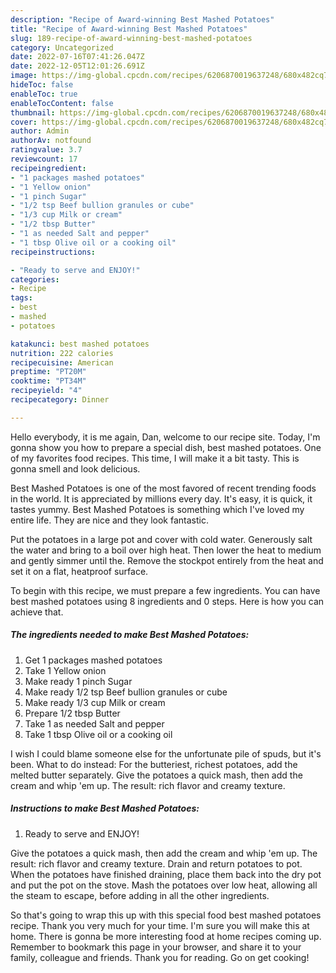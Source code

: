 ```yaml
---
description: "Recipe of Award-winning Best Mashed Potatoes"
title: "Recipe of Award-winning Best Mashed Potatoes"
slug: 189-recipe-of-award-winning-best-mashed-potatoes
category: Uncategorized
date: 2022-07-16T07:41:26.047Z
date: 2022-12-05T12:01:26.691Z
image: https://img-global.cpcdn.com/recipes/6206870019637248/680x482cq70/best-mashed-potatoes-recipe-main-photo.jpg
hideToc: false
enableToc: true
enableTocContent: false
thumbnail: https://img-global.cpcdn.com/recipes/6206870019637248/680x482cq70/best-mashed-potatoes-recipe-main-photo.jpg
cover: https://img-global.cpcdn.com/recipes/6206870019637248/680x482cq70/best-mashed-potatoes-recipe-main-photo.jpg
author: Admin
authorAv: notfound
ratingvalue: 3.7
reviewcount: 17
recipeingredient:
- "1 packages mashed potatoes"
- "1 Yellow onion"
- "1 pinch Sugar"
- "1/2 tsp Beef bullion granules or cube"
- "1/3 cup Milk or cream"
- "1/2 tbsp Butter"
- "1 as needed Salt and pepper"
- "1 tbsp Olive oil or a cooking oil"
recipeinstructions:

- "Ready to serve and ENJOY!"
categories:
- Recipe
tags:
- best
- mashed
- potatoes

katakunci: best mashed potatoes 
nutrition: 222 calories
recipecuisine: American
preptime: "PT20M"
cooktime: "PT34M"
recipeyield: "4"
recipecategory: Dinner

---
```



Hello everybody, it is me again, Dan, welcome to our recipe site. Today, I'm gonna show you how to prepare a special dish, best mashed potatoes. One of my favorites food recipes. This time, I will make it a bit tasty. This is gonna smell and look delicious.

Best Mashed Potatoes is one of the most favored of recent trending foods in the world. It is appreciated by millions every day. It's easy, it is quick, it tastes yummy. Best Mashed Potatoes is something which I've loved my entire life. They are nice and they look fantastic.

Put the potatoes in a large pot and cover with cold water. Generously salt the water and bring to a boil over high heat. Then lower the heat to medium and gently simmer until the. Remove the stockpot entirely from the heat and set it on a flat, heatproof surface.


To begin with this recipe, we must prepare a few ingredients. You can have best mashed potatoes using 8 ingredients and 0 steps. Here is how you can achieve that.

<!--inarticleads1-->

##### The ingredients needed to make Best Mashed Potatoes:

1. Get 1 packages mashed potatoes
1. Take 1 Yellow onion
1. Make ready 1 pinch Sugar
1. Make ready 1/2 tsp Beef bullion granules or cube
1. Make ready 1/3 cup Milk or cream
1. Prepare 1/2 tbsp Butter
1. Take 1 as needed Salt and pepper
1. Take 1 tbsp Olive oil or a cooking oil


I wish I could blame someone else for the unfortunate pile of spuds, but it&#39;s been. What to do instead: For the butteriest, richest potatoes, add the melted butter separately. Give the potatoes a quick mash, then add the cream and whip &#39;em up. The result: rich flavor and creamy texture. 

<!--inarticleads2-->

##### Instructions to make Best Mashed Potatoes:


1. Ready to serve and ENJOY!

Give the potatoes a quick mash, then add the cream and whip &#39;em up. The result: rich flavor and creamy texture. Drain and return potatoes to pot. When the potatoes have finished draining, place them back into the dry pot and put the pot on the stove. Mash the potatoes over low heat, allowing all the steam to escape, before adding in all the other ingredients. 

So that's going to wrap this up with this special food best mashed potatoes recipe. Thank you very much for your time. I'm sure you will make this at home. There is gonna be more interesting food at home recipes coming up. Remember to bookmark this page in your browser, and share it to your family, colleague and friends. Thank you for reading. Go on get cooking!
